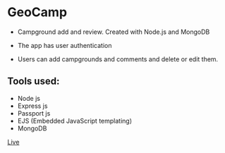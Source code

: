 # GeoCamp
* Campground add and review. Created with Node.js and MongoDB

* The app has user authentication

* Users can add campgrounds and comments and delete or edit them.

## Tools used:
   * Node js
   * Express js
   * Passport js
   * EJS (Embedded JavaScript templating)
   * MongoDB


[Live](https://boiling-mountain-13588.herokuapp.com)

